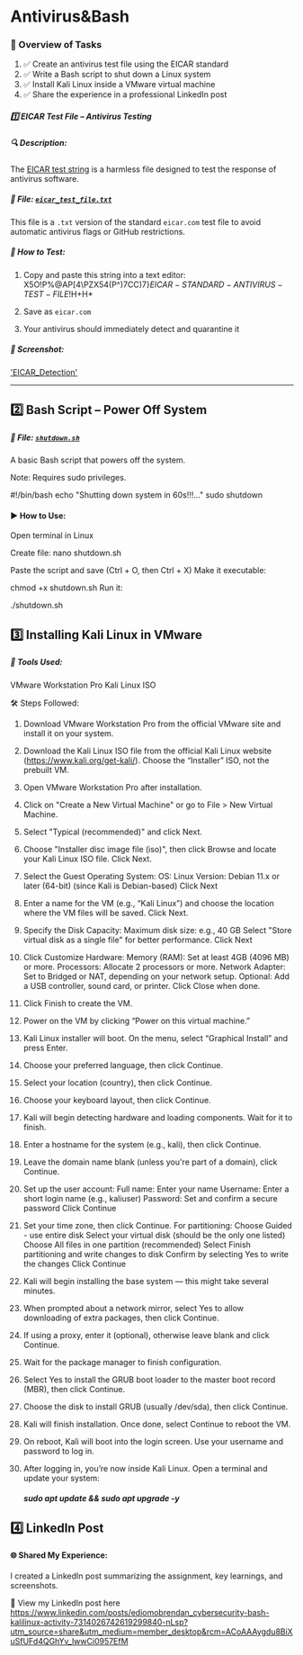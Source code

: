 # Antivirus&Bash
### 📌 Overview of Tasks

1. ✅ Create an antivirus test file using the EICAR standard
2. ✅ Write a Bash script to shut down a Linux system
3. ✅ Install Kali Linux inside a VMware virtual machine
4. ✅ Share the experience in a professional LinkedIn post


##### 1️⃣ EICAR Test File – Antivirus Testing

##### 🔍 Description:
The [EICAR test string](https://www.eicar.org/?page_id=3950) is a harmless file designed to test the response of antivirus software.

##### 📄 File: [`eicar_test_file.txt`](./eicar_test_file.txt)
This file is a `.txt` version of the standard `eicar.com` test file to avoid automatic antivirus flags or GitHub restrictions.

##### 🧪 How to Test:
1. Copy and paste this string into a text editor:
X5O!P%@AP[4\PZX54(P^)7CC)7}$EICAR-STANDARD-ANTIVIRUS-TEST-FILE!$H+H*

2. Save as `eicar.com`
3. Your antivirus should immediately detect and quarantine it

##### 📸 Screenshot:
['EICAR_Detection'](screenshots/EICAR_Detection.jpg)

---

## 2️⃣ Bash Script – Power Off System

##### 📜 File: [`shutdown.sh`](./shutdown.sh)
A basic Bash script that powers off the system.

Note: Requires sudo privileges.

#!/bin/bash
echo "Shutting down system in 60s!!!..."
sudo shutdown

#### ▶️ How to Use:
Open terminal in Linux

Create file:
nano shutdown.sh

Paste the script and save (Ctrl + O, then Ctrl + X)
Make it executable:

chmod +x shutdown.sh
Run it:

./shutdown.sh

## 3️⃣ Installing Kali Linux in VMware
##### 🧰 Tools Used:
VMware Workstation Pro
Kali Linux ISO

🛠️ Steps Followed:
1. Download VMware Workstation Pro from the official VMware site and install it on your system.

2. Download the Kali Linux ISO file from the official Kali Linux website (https://www.kali.org/get-kali/). Choose the “Installer” ISO, not the prebuilt VM.

3. Open VMware Workstation Pro after installation.

4. Click on "Create a New Virtual Machine" or go to File > New Virtual Machine.

5. Select "Typical (recommended)" and click Next.

6. Choose "Installer disc image file (iso)", then click Browse and locate your Kali Linux ISO file. Click Next.

7. Select the Guest Operating System:
    OS: Linux
    Version: Debian 11.x or later (64-bit) (since Kali is Debian-based)
    Click Next

8. Enter a name for the VM (e.g., “Kali Linux”) and choose the location where the VM files will be saved. Click Next.

9. Specify the Disk Capacity:
    Maximum disk size: e.g., 40 GB
    Select "Store virtual disk as a single file" for better performance.
   Click Next

9. Click Customize Hardware:
  Memory (RAM): Set at least 4GB (4096 MB) or more.
  Processors: Allocate 2 processors or more.
  Network Adapter: Set to Bridged or NAT, depending on your network setup.
  Optional: Add a USB controller, sound card, or printer.
  Click Close when done.

10. Click Finish to create the VM.

11. Power on the VM by clicking “Power on this virtual machine.”

12. Kali Linux installer will boot. On the menu, select “Graphical Install” and press Enter.

13. Choose your preferred language, then click Continue.

14. Select your location (country), then click Continue.

15. Choose your keyboard layout, then click Continue.

16. Kali will begin detecting hardware and loading components. Wait for it to finish.

17. Enter a hostname for the system (e.g., kali), then click Continue.

18. Leave the domain name blank (unless you're part of a domain), click Continue.

19. Set up the user account:
    Full name: Enter your name
    Username: Enter a short login name (e.g., kaliuser)
    Password: Set and confirm a secure password
    Click Continue

20. Set your time zone, then click Continue.
    For partitioning:
    Choose Guided - use entire disk
    Select your virtual disk (should be the only one listed)
    Choose All files in one partition (recommended)
    Select Finish partitioning and write changes to disk
    Confirm by selecting Yes to write the changes
    Click Continue

21. Kali will begin installing the base system — this might take several minutes.

22. When prompted about a network mirror, select Yes to allow downloading of extra packages, then click Continue.

23. If using a proxy, enter it (optional), otherwise leave blank and click Continue.

24. Wait for the package manager to finish configuration.

25. Select Yes to install the GRUB boot loader to the master boot record (MBR), then click Continue.

26. Choose the disk to install GRUB (usually /dev/sda), then click Continue.

27. Kali will finish installation. Once done, select Continue to reboot the VM.

28. On reboot, Kali will boot into the login screen. Use your username and password to log in.

29. After logging in, you’re now inside Kali Linux. Open a terminal and update your system:
    ##### sudo apt update && sudo apt upgrade -y


## 4️⃣ LinkedIn Post
#### 🌐 Shared My Experience:
I created a LinkedIn post summarizing the assignment, key learnings, and screenshots.

🔗 View my LinkedIn post here
https://www.linkedin.com/posts/ediomobrendan_cybersecurity-bash-kalilinux-activity-7314026742619299840-nLsp?utm_source=share&utm_medium=member_desktop&rcm=ACoAAAygdu8BiXuSfUFd4QGhYv_lwwCi0957EfM
